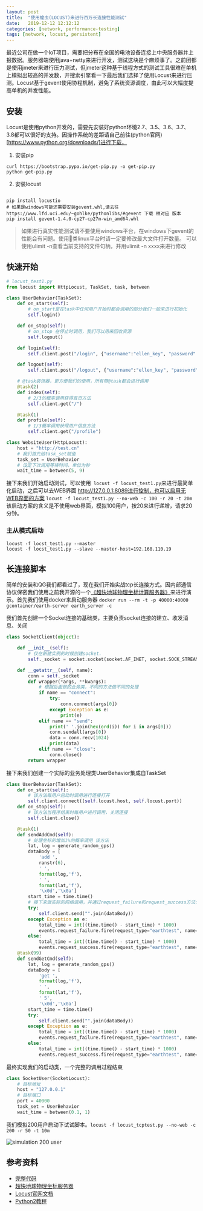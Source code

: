 ```yaml
---
layout: post
title:  "使用蝗虫(LOCUST)来进行百万长连接性能测试"
date:   2019-12-12 12:12:12
categories: [network, performance-testing]
tags: [network, locust, persistent]
---
```

最近公司在做一个IoT项目，需要把分布在全国的电池设备连接上中央服务器并上报数据。服务器端使用java+netty来进行开发，测试这块是个麻烦事了。之前团都是使用jmeter来进行压力测试，但jmeter这种基于线程方式的测试工具很难在单机上模拟出较高的并发数，开搜索引擎看一下最后我们选择了使用Locust来进行压测。Locust基于gevent使用协程机制，避免了系统资源调度，由此可以大幅度提高单机的并发性能。

## 安装
Locust是使用python开发的，需要先安装好python环境2.7、3.5、3.6、3.7、3.8都可以很好的支持。因操作系统的差距请自己前往(python官网)[https://www.python.org/downloads/]进行下载，

1. 安装pip
~~~ shell
curl https://bootstrap.pypa.io/get-pip.py -o get-pip.py
python get-pip.py
~~~

2. 安装locust

~~~ shell

pip install locustio
# 如果是windows可能还需要安装gevent.whl,请去往 https://www.lfd.uci.edu/~gohlke/pythonlibs/#gevent 下载 相对应 版本
pip install gevent‑1.4.0‑cp27‑cp27m‑win_amd64.whl

~~~

>    如果进行真实性能测试请不要使用windows平台，在windows下gevent的性能会有问题。使用类linux平台时请一定要修改最大文件打开数量。 可以使用ulimit -n查看当前支持的文件句柄，并用ulimit -n xxxx来进行修改

## 快速开始

~~~ python
# locust_test1.py
from locust import HttpLocust, TaskSet, task, between

class UserBehavior(TaskSet):
    def on_start(self):
        # on_start是在task中任何用户开始时都会调用的部分我们一般来进行初始化
        self.login()

    def on_stop(self):
        # on_stop 在停止时调用，我们可以用来回收资源
        self.logout()

    def login(self):
        self.client.post("/login", {"username":"ellen_key", "password":"education"})

    def logout(self):
        self.client.post("/logout", {"username":"ellen_key", "password":"education"})

    # @task装饰器，更方便我们的使用，所有带@task都会进行调用
    @task(2)
    def index(self):
        # 2/3的概率调用获得首页方法
        self.client.get("/")

    @task(1)
    def profile(self):
        # 1/3概率调用获得用户信息方法
        self.client.get("/profile")

class WebsiteUser(HttpLocust):
    host = "http://test.cn"
    # 我们首先给task_set赋值
    task_set = UserBehavior
    # 设定下次调用等待时间，单位为秒
    wait_time = between(5, 9)
~~~


接下来我们开始启动测试，可以使用`` locust -f locust_test1.py``来进行最简单化启动，之后可以去WEB界面 http://127.0.0.1:8089进行控制，也可以启用无WEB界面的方案 ``locust -f locust_test1.py --no-web -c 100 -r 20 -t 20m``该启动方案的含义是不使用web界面，模拟100用户，按20来进行递增，请求20分钟。

### 主从模式启动
~~~ shell
locust -f locst_test1.py --master
locust -f locst_test1.py --slave --master-host=192.168.110.19
~~~

## 长连接脚本

简单的安装和QG我们都看过了，现在我们开始实战tcp长连接方式。因内部通信协议保密我们使用之前我开源的一个[《超快地球物理坐标计算服务器》](https://github.com/guohai163/earth-server)来进行演示。首先我们使用docker来启动服务器 ``docker run --rm -t -p 40000:40000 gcontainer/earth-server earth_server -c``


我们首先创建一个Socket连接的基础类，主要负责socket连接的建立、收发消息、关闭
~~~ python
class SocketClient(object):

    def __init__(self):
        # 仅在新建实例的时候创建socket.
        self._socket = socket.socket(socket.AF_INET, socket.SOCK_STREAM)

    def __getattr__(self, name):
        conn = self._socket
        def wrapper(*args, **kwargs):
            # 根据后面做的业务类，不同的方法做不同的处理
            if name == "connect":
                try:
                    conn.connect(args[0])
                except Exception as e:
                    print(e)
            elif name == "send":
                print(' '.join(hex(ord(i)) for i in args[0]))
                conn.sendall(args[0])
                data = conn.recv(1024)
                print(data)
            elif name == "close":
                conn.close()
        return wrapper
~~~

接下来我们创建一个实际的业务处理类UserBehavior集成自TaskSet
~~~ python
class UserBehavior(TaskSet):
    def on_start(self):
        # 该方法每用户启动时调用进行连接打开
        self.client.connect((self.locust.host, self.locust.port))
    def on_stop(self):
        # 该方法当程序结束时每用户进行调用，关闭连接
        self.client.close()

    @task(1)
    def sendAddCmd(self):
        # 处理坐标的增加1%的概率调用 该方法
        lat, log = generate_random_gps()
        dataBody = [
            'add ',
            ranstr(6),
            ' ',
            format(log,'f'),
            ' ',
            format(lat,'f'),
            '\x0d','\x0a']
        start_time = time.time()
        # 接下来做实际的网络调用，并通过request_failure和request_success方法分别统计成功和失败的次数以及所消耗的时间
        try:
            self.client.send("".join(dataBody))
        except Exception as e:
            total_time = int((time.time() - start_time) * 1000)
            events.request_failure.fire(request_type="earthtest", name="add", response_time=total_time, response_length=0, exception=e)
        else:
            total_time = int((time.time() - start_time) * 1000)
            events.request_success.fire(request_type="earthtest", name="add", response_time=total_time, response_length=0)
    @task(99)
    def sendGetCmd(self):
        lat, log = generate_random_gps()
        dataBody = [
            'get ',
            format(log,'f'),
            ' ',
            format(lat,'f'),
            ' 5',
            '\x0d','\x0a']
        start_time = time.time()
        try:
            self.client.send("".join(dataBody))
        except Exception as e:
            total_time = int((time.time() - start_time) * 1000)
            events.request_failure.fire(request_type="earthtest", name="get", response_time=total_time, response_length=0, exception=e)
        else:
            total_time = int((time.time() - start_time) * 1000)
            events.request_success.fire(request_type="earthtest", name="get", response_time=total_time, response_length=0)
~~~

最终实现我们的启动类，一个完整的调用过程结束

~~~ python
class SocketUser(SocketLocust):
    # 目标地址
    host = "127.0.0.1"
    # 目标端口
    port = 40000
    task_set = UserBehavior
    wait_time = between(0.1, 1)
~~~

我们模拟200用户启动下试试脚本。``locust -f locust_tcptest.py --no-web -c 200 -r 50 -t 10m``

![simulation 200 user](http://blog.guohai.org/doc-pic/2019-12/Locust-1.png)

## 参考资料

* [完整代码](https://github.com/guohai163/earth-server/blob/master/tools/locustscript.py)
* [超快地球物理坐标服务器](https://github.com/guohai163/earth-server)
* [Locust官网文档](https://docs.locust.io/en/stable/)
* [Python2教程](https://docs.python.org/2/tutorial/index.html)
